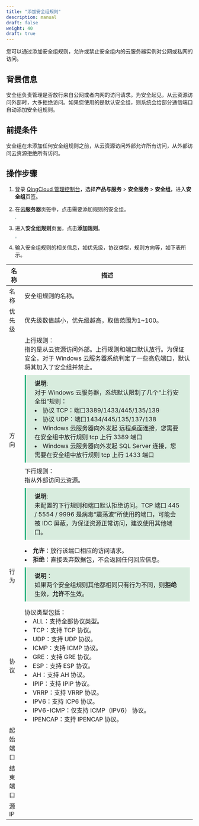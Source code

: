 ```yaml
---
title: "添加安全组规则"
description: manual
draft: false
weight: 40
draft: true
---
```


您可以通过添加安全组规则，允许或禁止安全组内的云服务器实例对公网或私网的访问。

## 背景信息

安全组负责管理是否放行来自公网或者内网的访问请求。为安全起见，从云资源访问外部时，大多拒绝访问。如果您使用的是默认安全组，则系统会给部分通信端口自动添加安全组规则。

## 前提条件

安全组在未添加任何安全组规则之前，从云资源访问外部允许所有访问，从外部访问云资源拒绝所有访问。

## 操作步骤

1. 登录 [QingCloud 管理控制台](https://console.qingcloud.com/login)，选择**产品与服务** > **安全服务** > **安全组**，进入**安全组**页签。

2. 在**云服务器**页签中，点击需要添加规则的安全组。

   <img src="../../_images/firstpage.png" style="zoom:20%;" />

3. 进入**安全组规则**页面，点击**添加规则**。

   <img src="../../_images/rules_page.png" style="zoom:24%;" />

4. 输入安全组规则的相关信息，如优先级，协议类型，规则方向等，如下表所示。

| 名称     | 描述                                                         |
| -------- | ------------------------------------------------------------ |
| 名称     | 安全组规则的名称。                                           |
| 优先级   | 优先级数值越小，优先级越高，取值范围为1~100。                |
| 方向     | 上行规则：</br>指的是从云资源访问外部。上行规则和端口默认放行。为保证安全，对于 Windows 云服务器系统判定了一些高危端口，默认将其加入了安全组并禁止。<span style="display: block; background-color: #D8ECDE; padding: 10px 24px; margin: 10px 0; border-left: 3px solid #00a971;"> <b>说明</b>:</br>对于 Windows 云服务器，系统默认限制了几个“上行安全组”规则：  <li>协议 TCP：端口3389/1433/445/135/139</li>  <li>协议 UDP：端口1434/445/135/137/138</li><li>Windows 云服务器向外发起 远程桌面连接，您需要在安全组中放行规则 tcp 上行 3389 端口</li><li>Windows 云服务器向外发起 SQL Server 连接，您需要在安全组中放行规则 tcp 上行 1433 端口</li></span> 下行规则：</br>指从外部访问云资源。<span style="display: block; background-color: #D8ECDE; padding: 10px 24px; margin: 10px 0; border-left: 3px solid #00a971;"> <b>说明</b>:</br>未配置的下行规则和端口默认拒绝访问。TCP 端口 445 / 5554 / 9996 是病毒“震荡波”所使用的端口，可能会被 IDC 屏蔽，为保证资源正常访问，建议使用其他端口。</span> |
| 行为     | <li>**允许**：放行该端口相应的访问请求。</li><li> **拒绝**：直接丢弃数据包，不会返回任何回应信息。</li>  <div style="background-color: #D8ECDE; padding: 10px 24px; margin: 10px 0; border-left: 3px solid #00a971;"><b>说明</b>：<br/>如果两个安全组规则其他都相同只有行为不同，则**拒绝**生效，**允许**不生效。</div> |
| 协议     | 协议类型包括：<li>ALL：支持全部协议类型。</li><li>TCP：支持 TCP 协议。</li><li>UDP：支持 UDP 协议。</li><li>ICMP：支持 ICMP 协议。</li><li>GRE：支持 GRE 协议。</li><li>ESP：支持 ESP 协议。</li><li>AH：支持 AH 协议。</li><li>IPIP：支持 IPIP 协议。</li><li>VRRP：支持 VRRP 协议。</li><li>IPV6：支持 ICP6 协议。</li><li>IPV6-ICMP：仅支持 ICMP（IPV6） 协议。</li><li>IPENCAP：支持 IPENCAP 协议。</li> |
| 起始端口 |                                                              |
| 结束端口 |                                                              |
| 源IP     |                                                              |

